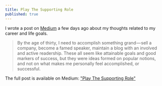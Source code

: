 ```yaml
---
title: Play The Supporting Role
published: true
---
```


I wrote a post on [Medium](https://medium.com/architecting-a-life/aebd9a8772f0) a few days ago about my thoughts related to my career
and life goals.

>  By the age of thirty, I need to accomplish something grand — sell a company,
>  become a famed speaker, maintain a blog with an involved and active readership.
>  These all seem like attainable goals and good markers of success, but they were
>  ideas formed on popular notions, and not on what makes me personally feel
>  accomplished, or successful.

The full post is available on Medium:
["Play The Supporting Role"](https://medium.com/architecting-a-life/aebd9a8772f0)
